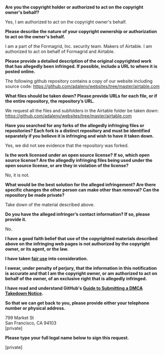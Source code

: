 **Are you the copyright holder or authorized to act on the copyright owner's behalf?**

Yes, I am authorized to act on the copyright owner's behalf.

**Please describe the nature of your copyright ownership or authorization to act on the owner's behalf.**

I am a part of the Formagrid, Inc. security team. Makers of Airtable. I am authorized to act on behalf of Formagrid and Airtable.

**Please provide a detailed description of the original copyrighted work that has allegedly been infringed. If possible, include a URL to where it is posted online.**

The following github repository contains a copy of our website including source code:
https://github.com/adalenv/websites/tree/master/airtable.com

**What files should be taken down? Please provide URLs for each file, or if the entire repository, the repository’s URL.**

We request all the files and subfolders in the Airtable folder be taken down:
https://github.com/adalenv/websites/tree/master/airtable.com

**Have you searched for any forks of the allegedly infringing files or repositories? Each fork is a distinct repository and must be identified separately if you believe it is infringing and wish to have it taken down.**

Yes, we did not see evidence that the repository was forked.

**Is the work licensed under an open source license? If so, which open source license? Are the allegedly infringing files being used under the open source license, or are they in violation of the license?**

No, it is not.

**What would be the best solution for the alleged infringement? Are there specific changes the other person can make other than removal? Can the repository be made private?**

Take down of the material described above.

**Do you have the alleged infringer’s contact information? If so, please provide it.**

No.

**I have a good faith belief that use of the copyrighted materials described above on the infringing web pages is not authorized by the copyright owner, or its agent, or the law.**

**I have taken <a href="https://www.lumendatabase.org/topics/22">fair use</a> into consideration.**

**I swear, under penalty of perjury, that the information in this notification is accurate and that I am the copyright owner, or am authorized to act on behalf of the owner, of an exclusive right that is allegedly infringed.**

**I have read and understand GitHub's <a href="https://help.github.com/articles/guide-to-submitting-a-dmca-takedown-notice/">Guide to Submitting a DMCA Takedown Notice</a>.**

**So that we can get back to you, please provide either your telephone number or physical address.**

799 Market St  
San Francisco, CA 94103  
[private]  

**Please type your full legal name below to sign this request.**

[private]  
